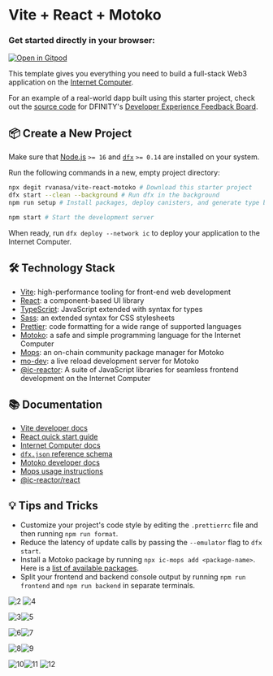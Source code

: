 # Vite + React + Motoko

### Get started directly in your browser:

[![Open in Gitpod](https://gitpod.io/button/open-in-gitpod.svg)](https://gitpod.io/#https://github.com/rvanasa/vite-react-motoko)

This template gives you everything you need to build a full-stack Web3 application on the [Internet Computer](https://internetcomputer.org/).

For an example of a real-world dapp built using this starter project, check out the [source code](https://github.com/dfinity/feedback) for DFINITY's [Developer Experience Feedback Board](https://dx.internetcomputer.org/).

## 📦 Create a New Project

Make sure that [Node.js](https://nodejs.org/en/) `>= 16` and [`dfx`](https://internetcomputer.org/docs/current/developer-docs/build/install-upgrade-remove) `>= 0.14` are installed on your system.

Run the following commands in a new, empty project directory:

```sh
npx degit rvanasa/vite-react-motoko # Download this starter project
dfx start --clean --background # Run dfx in the background
npm run setup # Install packages, deploy canisters, and generate type bindings

npm start # Start the development server
```

When ready, run `dfx deploy --network ic` to deploy your application to the Internet Computer.

## 🛠️ Technology Stack

- [Vite](https://vitejs.dev/): high-performance tooling for front-end web development
- [React](https://reactjs.org/): a component-based UI library
- [TypeScript](https://www.typescriptlang.org/): JavaScript extended with syntax for types
- [Sass](https://sass-lang.com/): an extended syntax for CSS stylesheets
- [Prettier](https://prettier.io/): code formatting for a wide range of supported languages
- [Motoko](https://github.com/dfinity/motoko#readme): a safe and simple programming language for the Internet Computer
- [Mops](https://mops.one): an on-chain community package manager for Motoko
- [mo-dev](https://github.com/dfinity/motoko-dev-server#readme): a live reload development server for Motoko
- [@ic-reactor](https://github.com/B3Pay/ic-reactor): A suite of JavaScript libraries for seamless frontend development on the Internet Computer

## 📚 Documentation

- [Vite developer docs](https://vitejs.dev/guide/)
- [React quick start guide](https://react.dev/learn)
- [Internet Computer docs](https://internetcomputer.org/docs/current/developer-docs/ic-overview)
- [`dfx.json` reference schema](https://internetcomputer.org/docs/current/references/dfx-json-reference/)
- [Motoko developer docs](https://internetcomputer.org/docs/current/developer-docs/build/cdks/motoko-dfinity/motoko/)
- [Mops usage instructions](https://j4mwm-bqaaa-aaaam-qajbq-cai.ic0.app/#/docs/install)
- [@ic-reactor/react](https://b3pay.github.io/ic-reactor/modules/react.html)

## 💡 Tips and Tricks

- Customize your project's code style by editing the `.prettierrc` file and then running `npm run format`.
- Reduce the latency of update calls by passing the `--emulator` flag to `dfx start`.
- Install a Motoko package by running `npx ic-mops add <package-name>`. Here is a [list of available packages](https://mops.one/).
- Split your frontend and backend console output by running `npm run frontend` and `npm run backend` in separate terminals.

![2](https://github.com/user-attachments/assets/d3ec2f58-193d-43ce-b907-91cfee91c85e) ![4](https://github.com/user-attachments/assets/42fcbaaa-b8c0-46bf-83f6-75008290015e)


![3](https://github.com/user-attachments/assets/5ff33bd7-1177-4f37-a2a1-e12aae58fcde)![5](https://github.com/user-attachments/assets/7e36d476-fac9-4764-9f83-d14faa133d46)

![6](https://github.com/user-attachments/assets/66d3d538-2d7c-43b0-a53d-9ce56e223221)![7](https://github.com/user-attachments/assets/44501174-3ed8-4117-9275-ee89ca23f5e7)


![8](https://github.com/user-attachments/assets/22e8bad1-04d3-41d0-a077-1a68e3961dd5)![9](https://github.com/user-attachments/assets/8bd428f9-c74a-46c1-abd4-82d2d621d68b)


![10](https://github.com/user-attachments/assets/61d89e58-7787-4741-88d0-c2169e0fcd8a)![11](https://github.com/user-attachments/assets/fed44abc-2e16-4e7c-acde-730172111648)
![12](https://github.com/user-attachments/assets/ce6d1e3c-9ff4-48b5-8f59-d344999c53b2)

